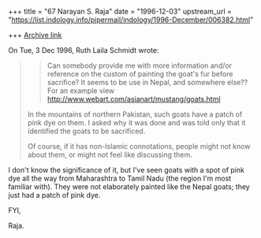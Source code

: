 +++
title = "67 Narayan S. Raja"
date = "1996-12-03"
upstream_url = "https://list.indology.info/pipermail/indology/1996-December/006382.html"

+++
[Archive link](https://list.indology.info/pipermail/indology/1996-December/006382.html)



On Tue, 3 Dec 1996, Ruth Laila Schmidt wrote:

> >Can somebody provide me with more information and/or reference on the
> >custom of painting the goat's fur before sacrifice? It seems to be use
> >in Nepal, and somewhere else??
> >For an example view http://www.webart.com/asianart/mustang/goats.html
> 
> In the mountains of northern Pakistan, such goats have a patch of pink dye
> on them. I asked why it was done and was told only that it identified the
> goats to be sacrificed.
> 
> Of course, if it has non-Islamic connotations, people might not know about
> them, or might not feel like discussing them.


I don't know the significance of it, but
I've seen goats with a spot of pink dye all
the way from Maharashtra to Tamil Nadu (the
region I'm most familiar with).  They were 
not elaborately painted like the Nepal goats; 
they just had a patch of pink dye.

FYI,


Raja.





